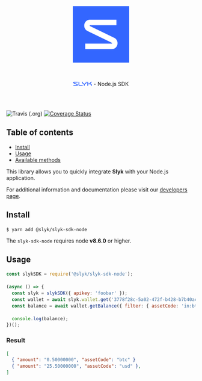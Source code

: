 <div>
	<br>
	<br>
	<p align="center"><a href="https://slyk.io/"><img width="150" src="docs/media/slyk.png" alt="Slyk"></a></p>
	<br>
	<p align="center"><a href="https://slyk.io/"><img width="50" src="docs/media/logo.png" alt="Slyk"></a> - Node.js SDK </p>
	<br>
	<br>
</div>

![Travis (.org)](https://img.shields.io/travis/slykio/slyk-sdk-node)
[![Coverage Status](https://coveralls.io/repos/github/slykio/slyk-sdk-node/badge.svg?branch=master)](https://coveralls.io/github/slykio/slyk-sdk-node?branch=master)

## Table of contents
- [Install](#install)
- [Usage](#usage)
- [Available methods](docs/methods.md)

This library allows you to quickly integrate **Slyk** with your Node.js application.

For additional information and documentation please visit our [developers page](https://developers.slyk.io).

## Install

```
$ yarn add @slyk/slyk-sdk-node
```

The `slyk-sdk-node` requires node **v8.6.0** or higher.

## Usage

```js
const slykSDK = require('@slyk/slyk-sdk-node');

(async () => {
  const slyk = slykSDK({ apikey: 'foobar' });
  const wallet = await slyk.wallet.get('3778f28c-5a02-472f-b428-b7b40acf8055');
  const balance = await wallet.getBalance({ filter: { assetCode: 'in:btc,usd' } });

  console.log(balance);
})();
```

### Result

```json
[
  { "amount": "0.50000000", "assetCode": "btc" }
  { "amount": "25.50000000", "assetCode": "usd" },
]
```
